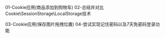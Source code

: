01-Cookie应用(商品添加到购物车)
02-总结并对比Cookie\SessionStorage\LocalStorage技术

03-Cookie应用(保存图片拖拽位置) 
04-尝试实现记住密码以及7天免密码登录功能
